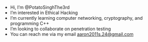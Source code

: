 - Hi, I’m @PotatoSinghThe3rd
- I’m interested in Ethical Hacking
- I’m currently learning computer networking, cryptography, and programming C++ 
- I’m looking to collaborate on penetration testing
- You can reach me via my email aaron2011s.24@gmail.com

<!---
PotatoSinghThe3rd/PotatoSinghThe3rd is a special repository because its `README.md` (this file) appears on your GitHub profile.
You can click the Preview link to take a look at your changes.
--->
